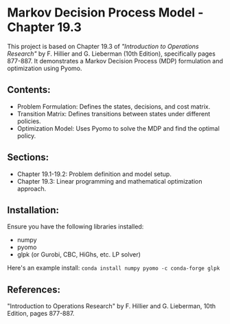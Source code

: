 # Markov Decision Process Model - Chapter 19.3
This project is based on Chapter 19.3 of *"Introduction to Operations Research"* by F. Hillier and G. Lieberman (10th Edition), specifically pages 877-887. It demonstrates a Markov Decision Process (MDP) formulation and optimization using Pyomo.

## Contents:
- Problem Formulation: Defines the states, decisions, and cost matrix.
- Transition Matrix: Defines transitions between states under different policies.
- Optimization Model: Uses Pyomo to solve the MDP and find the optimal policy.

## Sections:
- Chapter 19.1-19.2: Problem definition and model setup.
- Chapter 19.3: Linear programming and mathematical optimization approach.

## Installation:
Ensure you have the following libraries installed:
- numpy
- pyomo
- glpk (or Gurobi, CBC, HiGhs, etc. LP solver)

Here's an example install:
`conda install numpy pyomo -c conda-forge glpk`

## References:
"Introduction to Operations Research" by F. Hillier and G. Lieberman, 10th Edition, pages 877-887.
